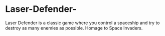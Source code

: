 # Laser-Defender-
Laser Defender is a classic game where you control a spaceship and try to destroy as many enemies as possible. Homage to Space Invaders.
